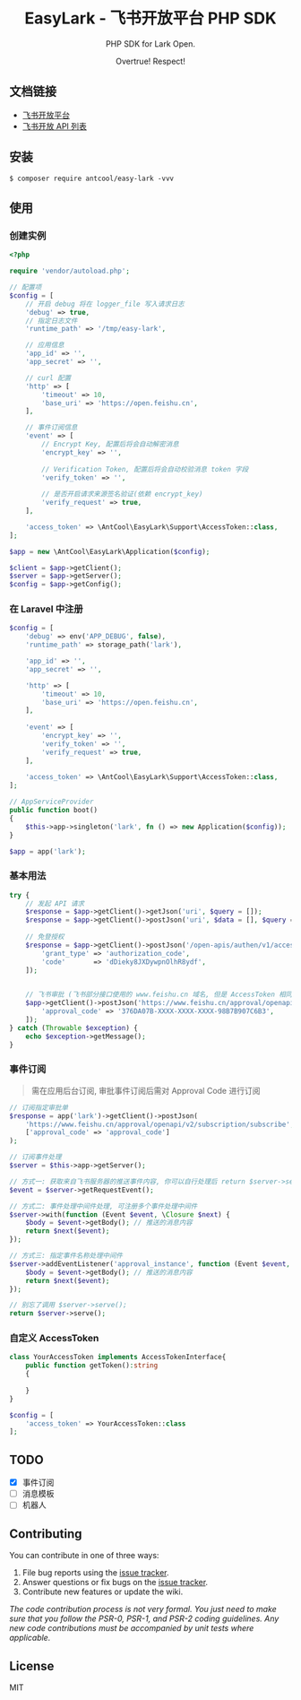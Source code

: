 <h1 align="center"> EasyLark - 飞书开放平台 PHP SDK </h1>

<p align="center"> PHP SDK for Lark Open.</p>
<p align="center">Overtrue! Respect!</p>

## 文档链接

- [飞书开放平台](https://open.feishu.cn/app)
- [飞书开放 API 列表](https://open.feishu.cn/document/ukTMukTMukTM/uYTM5UjL2ETO14iNxkTN/server-api-list)

## 安装

```shell
$ composer require antcool/easy-lark -vvv
```

## 使用

### 创建实例

```php
<?php

require 'vendor/autoload.php';

// 配置项
$config = [ 
    // 开启 debug 将在 logger_file 写入请求日志
    'debug' => true,
    // 指定日志文件
    'runtime_path' => '/tmp/easy-lark',

    // 应用信息
    'app_id' => '',
    'app_secret' => '',

    // curl 配置
    'http' => [
        'timeout' => 10,
        'base_uri' => 'https://open.feishu.cn',
    ],

    // 事件订阅信息
    'event' => [
        // Encrypt Key, 配置后将会自动解密消息
        'encrypt_key' => '',
        
        // Verification Token, 配置后将会自动校验消息 token 字段
        'verify_token' => '',
        
        // 是否开启请求来源签名验证(依赖 encrypt_key)
        'verify_request' => true,
    ],

    'access_token' => \AntCool\EasyLark\Support\AccessToken::class,
];

$app = new \AntCool\EasyLark\Application($config);

$client = $app->getClient();
$server = $app->getServer();
$config = $app->getConfig();
```

### 在 Laravel 中注册

```php
$config = [
    'debug' => env('APP_DEBUG', false),
    'runtime_path' => storage_path('lark'),

    'app_id' => '',
    'app_secret' => '',

    'http' => [
        'timeout' => 10,
        'base_uri' => 'https://open.feishu.cn',
    ],
    
    'event' => [
        'encrypt_key' => '',
        'verify_token' => '',
        'verify_request' => true,
    ],
    
    'access_token' => \AntCool\EasyLark\Support\AccessToken::class,
]; 

// AppServiceProvider
public function boot()
{
    $this->app->singleton('lark', fn () => new Application($config));
}

$app = app('lark');
```

### 基本用法

```php
try {
    // 发起 API 请求
    $response = $app->getClient()->getJson('uri', $query = []);
    $response = $app->getClient()->postJson('uri', $data = [], $query = []);
    
    // 免登授权
    $response = $app->getClient()->postJson('/open-apis/authen/v1/access_token', [
        'grant_type' => 'authorization_code',
        'code'       => 'dDieky8JXDywpnOlhR8ydf',
    ]);

   
    // 飞书审批 (飞书部分接口使用的 www.feishu.cn 域名, 但是 AccessToken 相同)
    $app->getClient()->postJson('https://www.feishu.cn/approval/openapi/v2/approval/get', [
        'approval_code' => '376DA07B-XXXX-XXXX-XXXX-98B7B907C6B3',
    ]);
} catch (Throwable $exception) {
    echo $exception->getMessage();
}
```

### 事件订阅

> 需在应用后台订阅, 审批事件订阅后需对 Approval Code 进行订阅

```php
// 订阅指定审批单
$response = app('lark')->getClient()->postJson(
    'https://www.feishu.cn/approval/openapi/v2/subscription/subscribe',
    ['approval_code' => 'approval_code']
);

// 订阅事件处理
$server = $this->app->getServer();

// 方式一: 获取来自飞书服务器的推送事件内容, 你可以自行处理后 return $server->serve()
$event = $server->getRequestEvent();

// 方式二: 事件处理中间件处理, 可注册多个事件处理中间件
$server->with(function (Event $event, \Closure $next) {
    $body = $event->getBody(); // 推送的消息内容
    return $next($event);
});

// 方式三: 指定事件名称处理中间件
$server->addEventListener('approval_instance', function (Event $event, \Closure $next) {
    $body = $event->getBody(); // 推送的消息内容
    return $next($event);
});

// 别忘了调用 $server->serve();
return $server->serve();
```

### 自定义 AccessToken

```php
class YourAccessToken implements AccessTokenInterface{
    public function getToken():string
    {
        
    }
}

$config = [
    'access_token' => YourAccessToken::class
];
```

## TODO

- [x] 事件订阅
- [ ] 消息模板
- [ ] 机器人

## Contributing

You can contribute in one of three ways:

1. File bug reports using the [issue tracker](https://github.com/lonquan/easy-lark/issues).
2. Answer questions or fix bugs on the [issue tracker](https://github.com/lonquan/easy-lark/issues).
3. Contribute new features or update the wiki.

_The code contribution process is not very formal. You just need to make sure that you follow the PSR-0, PSR-1, and PSR-2 coding guidelines. Any
new code contributions must be accompanied by unit tests where applicable._

## License

MIT
